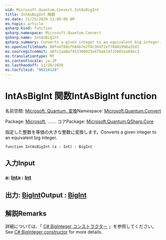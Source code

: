 ```yaml
---
uid: Microsoft.Quantum.Convert.IntAsBigInt
title: IntAsBigInt 関数
ms.date: 11/25/2020 12:00:00 AM
ms.topic: article
qsharp.kind: function
qsharp.namespace: Microsoft.Quantum.Convert
qsharp.name: IntAsBigInt
qsharp.summary: Converts a given integer to an equivalent big integer.
ms.openlocfilehash: 80fe4f0def684b7e2f8c364f2ef76801998a35d1
ms.sourcegitcommit: a87c1aa8e7453360025e47ba614f25b02ea84ec3
ms.translationtype: MT
ms.contentlocale: ja-JP
ms.lasthandoff: 11/26/2020
ms.locfileid: "96214128"
---
```

# <a name="intasbigint-function"></a><span data-ttu-id="25c44-102">IntAsBigInt 関数</span><span class="sxs-lookup"><span data-stu-id="25c44-102">IntAsBigInt function</span></span>

<span data-ttu-id="25c44-103">名前空間: [Microsoft. Quantum. 変換](xref:Microsoft.Quantum.Convert)</span><span class="sxs-lookup"><span data-stu-id="25c44-103">Namespace: [Microsoft.Quantum.Convert](xref:Microsoft.Quantum.Convert)</span></span>

<span data-ttu-id="25c44-104">Package: [Microsoft.](https://nuget.org/packages/Microsoft.Quantum.QSharp.Core) ....... コア</span><span class="sxs-lookup"><span data-stu-id="25c44-104">Package: [Microsoft.Quantum.QSharp.Core](https://nuget.org/packages/Microsoft.Quantum.QSharp.Core)</span></span>


<span data-ttu-id="25c44-105">指定した整数を等価の大きな整数に変換します。</span><span class="sxs-lookup"><span data-stu-id="25c44-105">Converts a given integer to an equivalent big integer.</span></span>

```qsharp
function IntAsBigInt (a : Int) : BigInt
```


## <a name="input"></a><span data-ttu-id="25c44-106">入力</span><span class="sxs-lookup"><span data-stu-id="25c44-106">Input</span></span>

### <a name="a--int"></a><span data-ttu-id="25c44-107">a: [Int](xref:microsoft.quantum.lang-ref.int)</span><span class="sxs-lookup"><span data-stu-id="25c44-107">a : [Int](xref:microsoft.quantum.lang-ref.int)</span></span>





## <a name="output--bigint"></a><span data-ttu-id="25c44-108">出力: [BigInt](xref:microsoft.quantum.lang-ref.bigint)</span><span class="sxs-lookup"><span data-stu-id="25c44-108">Output : [BigInt](xref:microsoft.quantum.lang-ref.bigint)</span></span>



## <a name="remarks"></a><span data-ttu-id="25c44-109">解説</span><span class="sxs-lookup"><span data-stu-id="25c44-109">Remarks</span></span>

<span data-ttu-id="25c44-110">詳細については、「 [C# BigInteger コンストラクター](https://docs.microsoft.com/dotnet/api/system.numerics.biginteger.-ctor?view=netframework-4.7.2#System_Numerics_BigInteger__ctor_System_Int64_) 」を参照してください。</span><span class="sxs-lookup"><span data-stu-id="25c44-110">See [C# BigInteger constructor](https://docs.microsoft.com/dotnet/api/system.numerics.biginteger.-ctor?view=netframework-4.7.2#System_Numerics_BigInteger__ctor_System_Int64_) for more details.</span></span>